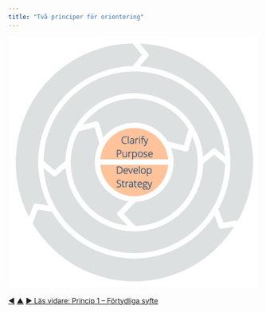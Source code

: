 ```yaml
---
title: "Två principer för orientering"
---
```




![Två principer för orientering: Förtydliga syfte – Utveckla strategi](img/csf/csf-light-orientation.png)



<div class="bottom-nav">
<a href="ten-principles.html" title="Tillbaka till: Tio principer för att utveckla team och organisationer">◀</a> <a href="csf.html" title="Upp: Ett ramverk för sunt förnuft i organisationer och team">▲</a> <a href="clarify-purpose.html" title="Läs vidare: Princip 1 – Förtydliga syfte">▶ Läs vidare: Princip 1 – Förtydliga syfte</a>
</div>


<script type="text/javascript">
Mousetrap.bind('g n', function() {
    window.location.href = 'clarify-purpose.html';
    return false;
});
</script>

